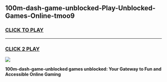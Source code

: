 
## 100m-dash-game-unblocked-Play-Unblocked-Games-Online-tmoo9
<h3>
<a href="https://premium76.site?title=100m-dash-game-unblocked&ref=25A">CLICK TO PLAY</a></h3>
<hr>

<h3>
<a href="https://premium76.site?title=100m-dash-game-unblocked&ref=25A">CLICK 2 PLAY</a>
  
</h3>

<a href="https://premium76.site?title=100m-dash-game-unblocked&ref=25A"><img src="https://clearcache.store/games.png"></a>


**100m-dash-game-unblocked games unblocked: Your Gateway to Fun and Accessible Online Gaming**
